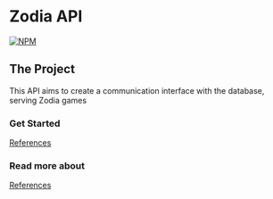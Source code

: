 # Zodia API
[![NPM](https://img.shields.io/npm/l/react)](https://github.com/Morfeu12/ZodiaAPI/blob/main/LICENSE)

## The Project
This API aims to create a communication interface with the database, serving Zodia games

### Get Started
[References](https://github.com/Morfeu12/ZodiaAPI/blob/dev/docs/getStarted.md)

### Read more about
[References](https://github.com/Morfeu12/ZodiaAPI/blob/dev/docs/reference.md)
